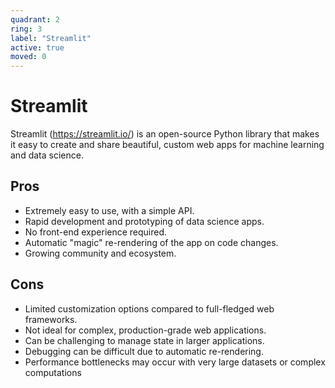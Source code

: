 ```yaml
---
quadrant: 2
ring: 3
label: "Streamlit"
active: true
moved: 0
---
```

# Streamlit

Streamlit (https://streamlit.io/) is an open-source Python library that makes it easy to create and share beautiful, custom web apps for machine learning and data science.

## Pros
*   Extremely easy to use, with a simple API.
*   Rapid development and prototyping of data science apps.
*   No front-end experience required.
*   Automatic "magic" re-rendering of the app on code changes.
*   Growing community and ecosystem.

## Cons
*   Limited customization options compared to full-fledged web frameworks.
*   Not ideal for complex, production-grade web applications.
*   Can be challenging to manage state in larger applications.
*   Debugging can be difficult due to automatic re-rendering.
*   Performance bottlenecks may occur with very large datasets or complex computations
